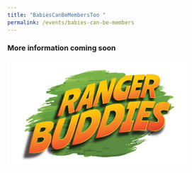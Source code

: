 ```yaml
---
title: "BabiesCanBeMembersToo "
permalink: /events/babies-can-be-members
---
```


### More information coming soon

<img src="/images/events/Baby/RBLOGO5AUG.png" style="width:80%">